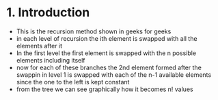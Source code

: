 # 1. Introduction 

* This is the recursion method shown in geeks for geeks 
* in each level of recursion the ith element is swapped with all the elements after it 
* In the first level the first element is swapped with the n possible elements including itself
* now for each of these branches the 2nd element formed after the swappin in level 1 is swapped with each of the n-1 available elements since the one to the left is kept constant 
* from the tree we can see graphically how it becomes n! values 

